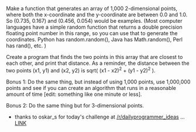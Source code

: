<div class="md"><p>Make a function that generates an array of 1,000 2-dimensional points, where both the x-coordinate and the y-coordinate are between 0.0 and 1.0. So (0.735, 0.167) and (0.456, 0.054) would be examples.
(Most computer languages have a simple random function that returns a double precision floating point number in this range, so you can use that to generate the coordinates. Python has random.random(), Java has Math.random(), Perl has rand(), etc. )</p>
<p>Create a program that finds the two points in this array that are closest to each other, and print that distance.
As a reminder, the distance between the two points (x1, y1) and (x2, y2) is sqrt( (x1 - x2)<sup>2</sup> + (y1 - y2)<sup>2</sup> ).</p>
<p>Bonus 1: Do the same thing, but instead of using 1,000 points, use 1,000,000 points and see if you can create an algorithm that runs in a reasonable amount of time [edit: something like one minute or less].</p>
<p>Bonus 2: Do the same thing but for 3-dimensional points.</p>
<ul>
<li>thanks to oskar_s for today's challenge at <a href="/r/dailyprogrammer_ideas">/r/dailyprogrammer_ideas</a> ...<br/>
<a href="http://www.reddit.com/r/dailyprogrammer_ideas/comments/rjdi1/difficult_find_the_closest_pair_of_points/">LINK</a></li>
</ul>
</div>
